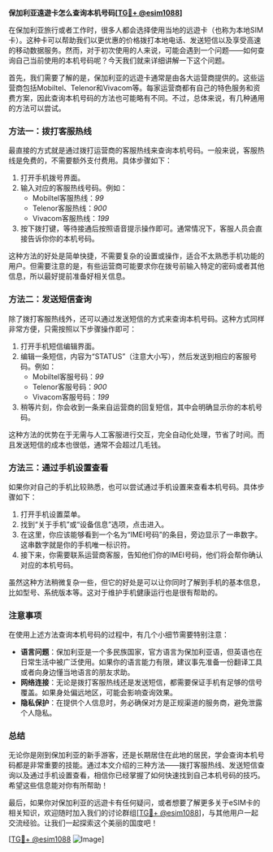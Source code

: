 **保加利亚遠遊卡怎么查询本机号码[[TG💪+ @esim1088](https://t.me/s/esim1088)]**

在保加利亚旅行或者工作时，很多人都会选择使用当地的远遊卡（也称为本地SIM卡）。这种卡可以帮助我们以更优惠的价格拨打本地电话、发送短信以及享受高速的移动数据服务。然而，对于初次使用的人来说，可能会遇到一个问题——如何查询自己当前使用的本机号码呢？今天我们就来详细讲解一下这个问题。

首先，我们需要了解的是，保加利亚的远遊卡通常是由各大运营商提供的。这些运营商包括Mobiltel、Telenor和Vivacom等。每家运营商都有自己的特色服务和资费方案，因此查询本机号码的方法也可能略有不同。不过，总体来说，有几种通用的方法可以尝试。

### 方法一：拨打客服热线

最直接的方式就是通过拨打运营商的客服热线来查询本机号码。一般来说，客服热线是免费的，不需要额外支付费用。具体步骤如下：

1. 打开手机拨号界面。
2. 输入对应的客服热线号码。例如：
   - Mobiltel客服热线：*99*
   - Telenor客服热线：*900*
   - Vivacom客服热线：*199*
3. 按下拨打键，等待接通后按照语音提示操作即可。通常情况下，客服人员会直接告诉你你的本机号码。

这种方法的好处是简单快捷，不需要复杂的设置或操作，适合不太熟悉手机功能的用户。但需要注意的是，有些运营商可能要求你在拨号前输入特定的密码或者其他信息，所以最好提前准备好相关信息。

### 方法二：发送短信查询

除了拨打客服热线外，还可以通过发送短信的方式来查询本机号码。这种方式同样非常方便，只需按照以下步骤操作即可：

1. 打开手机短信编辑界面。
2. 编辑一条短信，内容为“STATUS”（注意大小写），然后发送到相应的客服号码。例如：
   - Mobiltel客服号码：*99*
   - Telenor客服号码：*900*
   - Vivacom客服号码：*199*
3. 稍等片刻，你会收到一条来自运营商的回复短信，其中会明确显示你的本机号码。

这种方法的优势在于无需与人工客服进行交互，完全自动化处理，节省了时间。而且发送短信的成本也很低，通常不会超过几毛钱。

### 方法三：通过手机设置查看

如果你对自己的手机比较熟悉，也可以尝试通过手机设置来查看本机号码。具体步骤如下：

1. 打开手机设置菜单。
2. 找到“关于手机”或“设备信息”选项，点击进入。
3. 在这里，你应该能够看到一个名为“IMEI号码”的条目，旁边显示了一串数字。这串数字就是你的手机唯一标识符。
4. 接下来，你需要联系运营商客服，告知他们你的IMEI号码，他们将会帮你确认对应的本机号码。

虽然这种方法稍微复杂一些，但它的好处是可以让你同时了解到手机的基本信息，比如型号、系统版本等。这对于维护手机健康运行也是很有帮助的。

### 注意事项

在使用上述方法查询本机号码的过程中，有几个小细节需要特别注意：

- **语言问题**：保加利亚是一个多民族国家，官方语言为保加利亚语，但英语也在日常生活中被广泛使用。如果你的语言能力有限，建议事先准备一份翻译工具或者向身边懂当地语言的朋友求助。
- **网络连接**：无论是拨打客服热线还是发送短信，都需要保证手机有足够的信号覆盖。如果身处偏远地区，可能会影响查询效果。
- **隐私保护**：在提供个人信息时，务必确保对方是正规渠道的服务商，避免泄露个人隐私。

### 总结

无论你是刚到保加利亚的新手游客，还是长期居住在此地的居民，学会查询本机号码都是非常重要的技能。通过本文介绍的三种方法——拨打客服热线、发送短信查询以及通过手机设置查看，相信你已经掌握了如何快速找到自己本机号码的技巧。希望这些信息能对你有所帮助！

最后，如果你对保加利亚的远遊卡有任何疑问，或者想要了解更多关于eSIM卡的相关知识，欢迎随时加入我们的讨论群组[[TG💪+ @esim1088](https://t.me/s/esim1088)]，与其他用户一起交流经验。让我们一起探索这个美丽的国度吧！

[[TG💪+ @esim1088](https://t.me/s/esim1088) ![Image](https://i.postimg.cc/4NQfJmqS/Snipaste-2025-05-13-00-14-12.png)]